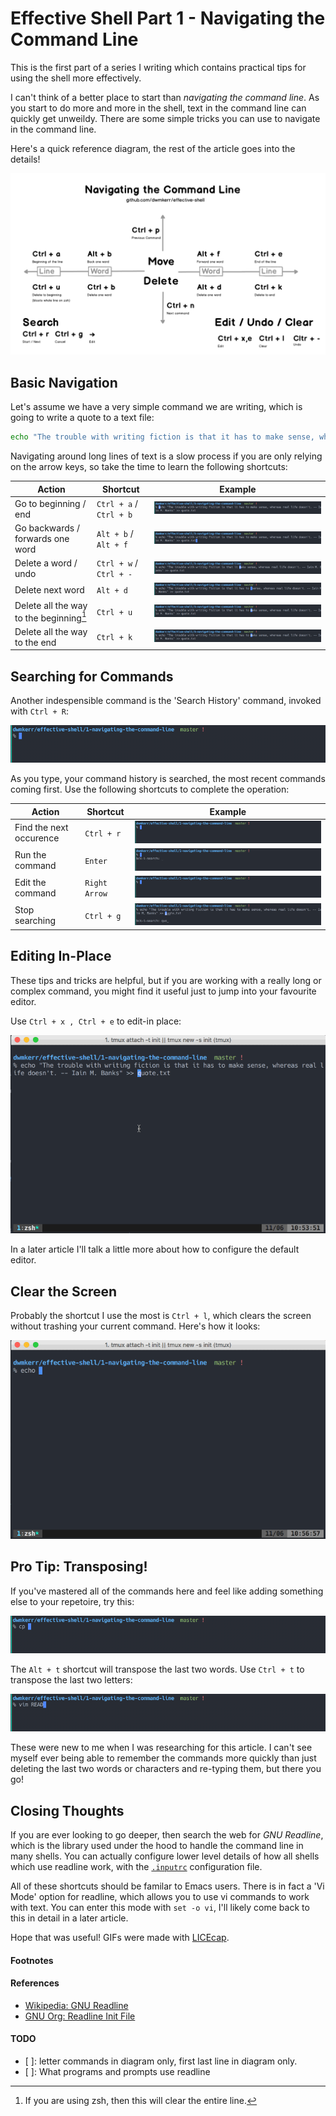 # Effective Shell Part 1 - Navigating the Command Line

This is the first part of a series I writing which contains practical tips for using the shell more effectively.

I can't think of a better place to start than *navigating the command line*. As you start to do more and more in the shell, text in the command line can quickly get unweildy. There are some simple tricks you can use to navigate in the command line.

Here's a quick reference diagram, the rest of the article goes into the details!

![command line](command-line.png)

## Basic Navigation

Let's assume we have a very simple command we are writing, which is going to write a quote to a text file:

```bash
echo "The trouble with writing fiction is that it has to make sense, whereas real life doesn't. -- Iain M. Banks" >> quote.txt
```

Navigating around long lines of text is a slow process if you are only relying on the arrow keys, so take the time to learn the following shortcuts:

| Action | Shortcut | Example |
|--------|----------|---------|
| Go to beginning / end | `Ctrl + a` / `Ctrl + b` | ![begin / end](begin-end.gif) |
| Go backwards / forwards one word | `Alt + b` / `Alt + f` | ![backward / forward](forward-backwards.gif) |
| Delete a word / undo | `Ctrl + w` / `Ctrl + -` | ![delete / undo](delete-undo.gif) |
| Delete next word | `Alt + d` | ![delete next word](delete-next-word.gif) |
| Delete all the way to the beginning[^1] | `Ctrl + u` | ![delete to beginning](delete-to-beginning.gif) |
| Delete all the way to the end | `Ctrl + k` | ![delete to end](delete-to-end.gif) |

## Searching for Commands

Another indespensible command is the 'Search History' command, invoked with `Ctrl + R`:

![Search History](search-history.gif)

As you type, your command history is searched, the most recent commands coming first. Use the following shortcuts to complete the operation:

| Action | Shortcut | Example |
|--------|----------|---------|
| Find the next occurence | `Ctrl + r` | ![find next occurence](search-history-next.gif) |
| Run the command | `Enter` | ![execute](search-history-execute.gif) |
| Edit the command | `Right Arrow` | ![edit command](search-history-edit.gif) |
| Stop searching | `Ctrl + g` | ![cancel search](search-history-cancel.gif) |

## Editing In-Place

These tips and tricks are helpful, but if you are working with a really long or complex command, you might find it useful just to jump into your favourite editor.

Use `Ctrl + x , Ctrl + e` to edit-in place:

![edit in place](edit-in-place.gif)

In a later article I'll talk a little more about how to configure the default editor.

## Clear the Screen

Probably the shortcut I use the most is `Ctrl + l`, which clears the screen without trashing your current command. Here's how it looks:

![clear screen](clear-screen.gif)

## Pro Tip: Transposing!

If you've mastered all of the commands here and feel like adding something else to your repetoire, try this:

![transpose-word](transpose-word.gif)

The `Alt + t` shortcut will transpose the last two words. Use `Ctrl + t` to transpose the last two letters:

![transpose-letters](transpose-letters.gif)

These were new to me when I was researching for this article. I can't see myself ever being able to remember the commands more quickly than just deleting the last two words or characters and re-typing them, but there you go!

## Closing Thoughts

If you are ever looking to go deeper, then search the web for *GNU Readline*, which is the library used under the hood to handle the command line in many shells. You can actually configure lower level details of how all shells which use readline work, with the [`.inputrc`](https://www.gnu.org/software/bash/manual/html_node/Readline-Init-File.html) configuration file.

All of these shortcuts should be familar to Emacs users. There is in fact a 'Vi Mode' option for readline, which allows you to use vi commands to work with text. You can enter this mode with `set -o vi`, I'll likely come back to this in detail in a later article.

Hope that was useful! GIFs were made with [LICEcap](http://www.cockos.com/licecap/).

#### Footnotes

[^1]: If you are using zsh, then this will clear the entire line.

#### References

- [Wikipedia: GNU Readline](https://en.wikipedia.org/wiki/GNU_Readline)
- [GNU Org: Readline Init File](https://www.gnu.org/software/bash/manual/html_node/Readline-Init-File.html)

#### TODO

- [ ]: letter commands in diagram only, first last line in diagram only.
- [ ]: What programs and prompts use readline
